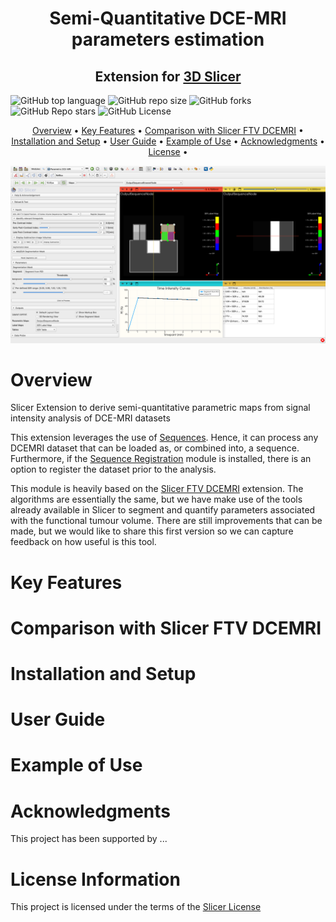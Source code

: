 <h1 align="center">
  Semi-Quantitative DCE-MRI parameters estimation
  <br>
</h1>
<h2 align="center">Extension for <a href="https://slicer.org" target="_blank">3D Slicer</a></h2>

![GitHub top language](https://img.shields.io/github/languages/top/jlulloaa/SlicerSemiQuantDCEMRI)
![GitHub repo size](https://img.shields.io/github/repo-size/jlulloaa/SlicerSemiQuantDCEMRI)
![GitHub forks](https://img.shields.io/github/forks/jlulloaa/SlicerSemiQuantDCEMRI)
![GitHub Repo stars](https://img.shields.io/github/stars/jlulloaa/SlicerSemiQuantDCEMRI)
![GitHub License](https://img.shields.io/github/license/jlulloaa/SlicerSemiQuantDCEMRI)

<p align="center">
  <a href="#overview">Overview</a> •
  <a href="#key-features">Key Features</a> •
  <a href="#comparison-with-slicerftvdcemri">Comparison with Slicer FTV DCEMRI</a> •
  <a href="#installation-and-setup">Installation and Setup</a> •
  <a href="#user-guide">User Guide</a> •
  <a href="#example-of-use">Example of Use</a> •
  <a href="#acknowledgments">Acknowledgments</a> •
  <a href="#license-information">License</a> •
</p>

<img alt="Welcome Page Screenshot" src="docs/imgs/screenshot001.png"> </a>

# Overview


Slicer Extension to derive semi-quantitative parametric maps from signal intensity analysis of DCE-MRI datasets

This extension leverages the use of [Sequences](https://slicer.readthedocs.io/en/latest/user_guide/modules/sequences.html). Hence, it can process any DCEMRI dataset that can be loaded as, or combined into, a sequence. Furthermore, if the [Sequence Registration](https://github.com/moselhy/SlicerSequenceRegistration#volume-sequence-registration-for-3d-slicer) module is installed, there is an option to register the dataset prior to the analysis. 

This module is heavily based on the [Slicer FTV DCEMRI](https://github.com/rnadkarni2/SlicerBreast_DCEMRI_FTV) extension. The algorithms are essentially the same, but we have make use of the tools already available in Slicer to segment and quantify parameters associated with the functional tumour volume. There are still improvements that can be made, but we would like to share this first version so we can capture feedback on how useful is this tool.



# Key Features

# Comparison with Slicer FTV DCEMRI

# Installation and Setup

# User Guide

# Example of Use
# Acknowledgments
This project has been supported by ...

# License Information

This project is licensed under the terms of the [Slicer License](https://github.com/Slicer/Slicer/blob/master/License.txt)




 